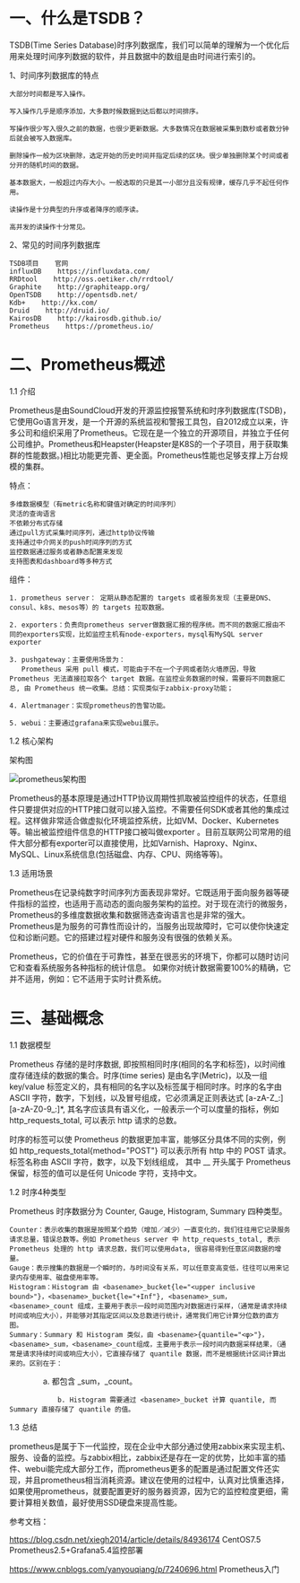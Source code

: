 # 一、什么是TSDB？

TSDB(Time Series Database)时序列数据库，我们可以简单的理解为一个优化后用来处理时间序列数据的软件，并且数据中的数组是由时间进行索引的。

1、时间序列数据库的特点

    大部分时间都是写入操作。

    写入操作几乎是顺序添加，大多数时候数据到达后都以时间排序。

    写操作很少写入很久之前的数据，也很少更新数据。大多数情况在数据被采集到数秒或者数分钟后就会被写入数据库。

    删除操作一般为区块删除，选定开始的历史时间并指定后续的区块。很少单独删除某个时间或者分开的随机时间的数据。

    基本数据大，一般超过内存大小。一般选取的只是其一小部分且没有规律，缓存几乎不起任何作用。

    读操作是十分典型的升序或者降序的顺序读。

    高并发的读操作十分常见。

2、常见的时间序列数据库
```
TSDB项目    官网
influxDB    https://influxdata.com/
RRDtool    http://oss.oetiker.ch/rrdtool/
Graphite    http://graphiteapp.org/
OpenTSDB    http://opentsdb.net/
Kdb+    http://kx.com/
Druid    http://druid.io/
KairosDB    http://kairosdb.github.io/
Prometheus    https://prometheus.io/
```

# 二、Prometheus概述
1.1 介绍

Prometheus是由SoundCloud开发的开源监控报警系统和时序列数据库(TSDB)，它使用Go语言开发，是一个开源的系统监视和警报工具包，自2012成立以来，许多公司和组织采用了Prometheus。它现在是一个独立的开源项目，并独立于任何公司维护。Prometheus和Heapster(Heapster是K8S的一个子项目，用于获取集群的性能数据。)相比功能更完善、更全面。Prometheus性能也足够支撑上万台规模的集群。

特点：

    多维数据模型（有metric名称和键值对确定的时间序列）
    灵活的查询语言
    不依赖分布式存储
    通过pull方式采集时间序列，通过http协议传输
    支持通过中介网关的push时间序列的方式
    监控数据通过服务或者静态配置来发现
    支持图表和dashboard等多种方式

组件：

    1. prometheus server： 定期从静态配置的 targets 或者服务发现（主要是DNS、consul、k8s、mesos等）的 targets 拉取数据。
    
    2. exporters：负责向prometheus server做数据汇报的程序统。而不同的数据汇报由不同的exporters实现，比如监控主机有node-exporters，mysql有MySQL server exporter
    
    3. pushgateway：主要使用场景为：
       Prometheus 采用 pull 模式，可能由于不在一个子网或者防火墙原因，导致 Prometheus 无法直接拉取各个 target 数据。在监控业务数据的时候，需要将不同数据汇总, 由 Prometheus 统一收集。总结：实现类似于zabbix-proxy功能；
    
    4. Alertmanager：实现prometheus的告警功能。
     
    5. webui：主要通过grafana来实现webui展示。

1.2 核心架构

  架构图

  ![prometheus架构图](https://github.com/Lancger/opslinux/blob/master/images/prometheus.png)

Prometheus的基本原理是通过HTTP协议周期性抓取被监控组件的状态，任意组件只要提供对应的HTTP接口就可以接入监控。不需要任何SDK或者其他的集成过程。这样做非常适合做虚拟化环境监控系统，比如VM、Docker、Kubernetes等。输出被监控组件信息的HTTP接口被叫做exporter 。目前互联网公司常用的组件大部分都有exporter可以直接使用，比如Varnish、Haproxy、Nginx、MySQL、Linux系统信息(包括磁盘、内存、CPU、网络等等)。

1.3 适用场景

  Prometheus在记录纯数字时间序列方面表现非常好。它既适用于面向服务器等硬件指标的监控，也适用于高动态的面向服务架构的监控。对于现在流行的微服务，Prometheus的多维度数据收集和数据筛选查询语言也是非常的强大。Prometheus是为服务的可靠性而设计的，当服务出现故障时，它可以使你快速定位和诊断问题。它的搭建过程对硬件和服务没有很强的依赖关系。

  Prometheus，它的价值在于可靠性，甚至在很恶劣的环境下，你都可以随时访问它和查看系统服务各种指标的统计信息。 如果你对统计数据需要100%的精确，它并不适用，例如：它不适用于实时计费系统。


# 三、基础概念

1.1 数据模型

Prometheus 存储的是时序数据, 即按照相同时序(相同的名字和标签)，以时间维度存储连续的数据的集合。时序(time series) 是由名字(Metric)，以及一组 key/value 标签定义的，具有相同的名字以及标签属于相同时序。时序的名字由 ASCII 字符，数字，下划线，以及冒号组成，它必须满足正则表达式 [a-zA-Z_:][a-zA-Z0-9_:]*, 其名字应该具有语义化，一般表示一个可以度量的指标，例如 http_requests_total, 可以表示 http 请求的总数。

时序的标签可以使 Prometheus 的数据更加丰富，能够区分具体不同的实例，例如 http_requests_total{method="POST"} 可以表示所有 http 中的 POST 请求。标签名称由 ASCII 字符，数字，以及下划线组成， 其中 __ 开头属于 Prometheus 保留，标签的值可以是任何 Unicode 字符，支持中文。

1.2 时序4种类型

Prometheus 时序数据分为 Counter, Gauge, Histogram, Summary 四种类型。

    Counter：表示收集的数据是按照某个趋势（增加／减少）一直变化的，我们往往用它记录服务请求总量，错误总数等。例如 Prometheus server 中 http_requests_total, 表示 Prometheus 处理的 http 请求总数，我们可以使用data, 很容易得到任意区间数据的增量。
    Gauge：表示搜集的数据是一个瞬时的，与时间没有关系，可以任意变高变低，往往可以用来记录内存使用率、磁盘使用率等。
    Histogram：Histogram 由 <basename>_bucket{le="<upper inclusive bound>"}，<basename>_bucket{le="+Inf"}, <basename>_sum，<basename>_count 组成，主要用于表示一段时间范围内对数据进行采样，（通常是请求持续时间或响应大小），并能够对其指定区间以及总数进行统计，通常我们用它计算分位数的直方图。
    Summary：Summary 和 Histogram 类似，由 <basename>{quantile="<φ>"}，<basename>_sum，<basename>_count组成，主要用于表示一段时间内数据采样结果，（通常是请求持续时间或响应大小），它直接存储了 quantile 数据，而不是根据统计区间计算出来的。区别在于：

　　　　  a. 都包含 <basename>_sum，<basename>_count。

                b. Histogram 需要通过 <basename>_bucket 计算 quantile, 而 Summary 直接存储了 quantile 的值。

1.3 总结

prometheus是属于下一代监控，现在企业中大部分通过使用zabbix来实现主机、服务、设备的监控。与zabbix相比，zabbix还是存在一定的优势，比如丰富的插件、webui能完成大部分工作，而prometheus更多的配置是通过配置文件还实现，并且prometheus相当消耗资源。建议在使用的过程中，认真对比慎重选择，如果使用prometheus，就要配置更好的服务器资源，因为它的监控粒度更细，需要计算相关数值，最好使用SSD硬盘来提高性能。


参考文档：

https://blog.csdn.net/xiegh2014/article/details/84936174   CentOS7.5 Prometheus2.5+Grafana5.4监控部署

https://www.cnblogs.com/yanyouqiang/p/7240696.html   Prometheus入门 
